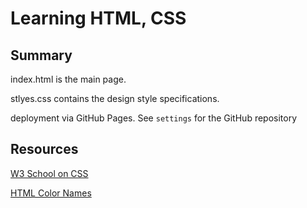 # Learning HTML, CSS

## Summary

index.html is the main page.

stlyes.css contains the design style specifications.

deployment via GitHub Pages. See `settings` for the GitHub repository

## Resources

[W3 School on CSS](https://www.w3schools.com/cssref/index.php)

[HTML Color Names](https://www.w3schools.com/tags/ref_colornames.asp)
